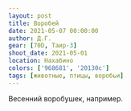 ```yaml
---
layout: post
title: Воробей
date: 2021-05-07 00:00:00
author: Д.Г.
gear: [70D, Таир-3]
shoot_date: 2021-05-01
location: Нахабино
colors: ['968681', '20130c']
tags: [животные, птицы, воробьи]
---
```

Весенний воробушек, например.
